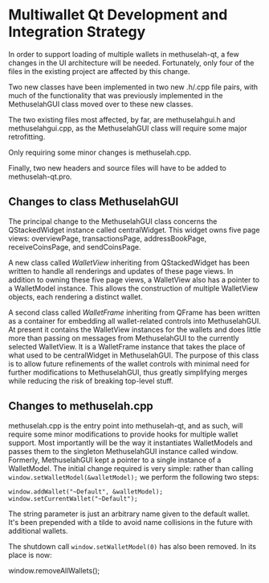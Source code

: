 Multiwallet Qt Development and Integration Strategy
===================================================

In order to support loading of multiple wallets in methuselah-qt, a few changes in the UI architecture will be needed.
Fortunately, only four of the files in the existing project are affected by this change.

Two new classes have been implemented in two new .h/.cpp file pairs, with much of the functionality that was previously
implemented in the MethuselahGUI class moved over to these new classes.

The two existing files most affected, by far, are methuselahgui.h and methuselahgui.cpp, as the MethuselahGUI class will require
some major retrofitting.

Only requiring some minor changes is methuselah.cpp.

Finally, two new headers and source files will have to be added to methuselah-qt.pro.

Changes to class MethuselahGUI
---------------------------
The principal change to the MethuselahGUI class concerns the QStackedWidget instance called centralWidget.
This widget owns five page views: overviewPage, transactionsPage, addressBookPage, receiveCoinsPage, and sendCoinsPage.

A new class called *WalletView* inheriting from QStackedWidget has been written to handle all renderings and updates of
these page views. In addition to owning these five page views, a WalletView also has a pointer to a WalletModel instance.
This allows the construction of multiple WalletView objects, each rendering a distinct wallet.

A second class called *WalletFrame* inheriting from QFrame has been written as a container for embedding all wallet-related
controls into MethuselahGUI. At present it contains the WalletView instances for the wallets and does little more than passing on messages
from MethuselahGUI to the currently selected WalletView. It is a WalletFrame instance
that takes the place of what used to be centralWidget in MethuselahGUI. The purpose of this class is to allow future
refinements of the wallet controls with minimal need for further modifications to MethuselahGUI, thus greatly simplifying
merges while reducing the risk of breaking top-level stuff.

Changes to methuselah.cpp
----------------------
methuselah.cpp is the entry point into methuselah-qt, and as such, will require some minor modifications to provide hooks for
multiple wallet support. Most importantly will be the way it instantiates WalletModels and passes them to the
singleton MethuselahGUI instance called window. Formerly, MethuselahGUI kept a pointer to a single instance of a WalletModel.
The initial change required is very simple: rather than calling `window.setWalletModel(&walletModel);` we perform the
following two steps:

	window.addWallet("~Default", &walletModel);
	window.setCurrentWallet("~Default");

The string parameter is just an arbitrary name given to the default wallet. It's been prepended with a tilde to avoid name collisions in the future with additional wallets.

The shutdown call `window.setWalletModel(0)` has also been removed. In its place is now:

window.removeAllWallets();
